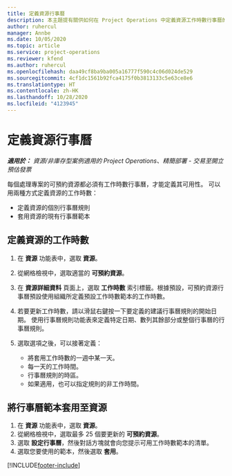 ```yaml
---
title: 定義資源行事曆
description: 本主題提有關供如何在 Project Operations 中定義資源工作時數行事曆的資訊。
author: ruhercul
manager: Annbe
ms.date: 10/05/2020
ms.topic: article
ms.service: project-operations
ms.reviewer: kfend
ms.author: ruhercul
ms.openlocfilehash: daa49cf8ba9ba005a16777f590c4c06d024de529
ms.sourcegitcommit: 4cf1dc1561b92fca4175f0b3813133c5e63ce8e6
ms.translationtype: HT
ms.contentlocale: zh-HK
ms.lasthandoff: 10/28/2020
ms.locfileid: "4123945"
---
```

# <a name="define-resource-calendars"></a>定義資源行事曆

_**適用於：** 資源/非庫存型案例適用的 Project Operations、精簡部署 - 交易至開立預估發票_

每個處理專案的可預約資源都必須有工作時數行事曆，才能定義其可用性。 可以用兩種方式定義資源的工作時數： 

   - 定義資源的個別行事曆規則
   - 套用資源的現有行事曆範本

## <a name="define-a-resources-working-hours"></a>定義資源的工作時數

1. 在 **資源** 功能表中，選取 **資源**。
2. 從網格檢視中，選取適當的 **可預約資源**。
3. 在 **資源詳細資料** 頁面上，選取 **工作時數** 索引標籤。根據預設，可預約資源行事曆預設使用組織所定義預設工作時數範本的工作時數。
4. 若要更新工作時數，請以滑鼠右鍵按一下要定義的建議行事曆規則的開始日期。 使用行事曆規則功能表來定義特定日期、數列其餘部分或整個行事曆的行事曆規則。
5. 選取選項之後，可以接著定義：

    - 將套用工作時數的一週中某一天。
    - 每一天的工作時間。
    - 行事曆規則的時區。
    - 如果適用，也可以指定規則的非工作時間。

## <a name="applying-a-calendar-template-to-a-resource"></a>將行事曆範本套用至資源

1. 在 **資源** 功能表中，選取 **資源**。
2. 從網格檢視中，選取最多 25 個要更新的 **可預約資源**。
3. 選取 **設定行事曆**，然後對話方塊就會向您提示可用工作時數範本的清單。
4. 選取您要使用的範本，然後選取 **套用**。


[!INCLUDE[footer-include](../includes/footer-banner.md)]